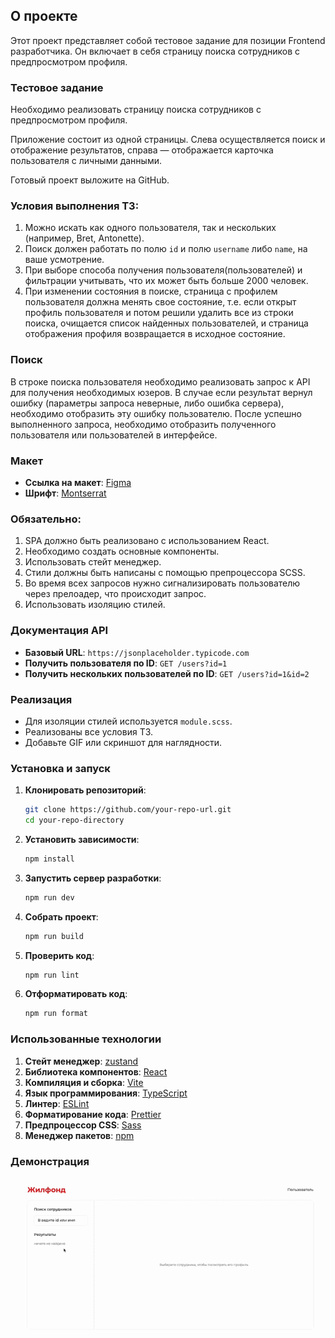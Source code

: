 ## О проекте

Этот проект представляет собой тестовое задание для позиции Frontend разработчика. Он включает в себя страницу поиска сотрудников с предпросмотром профиля.

### Тестовое задание

Необходимо реализовать страницу поиска сотрудников с предпросмотром профиля.

Приложение состоит из одной страницы. Слева осуществляется поиск и отображение результатов, справа — отображается карточка пользователя с личными данными.

Готовый проект выложите на GitHub.

### Условия выполнения ТЗ:

1. Можно искать как одного пользователя, так и нескольких (например, Bret, Antonette).
2. Поиск должен работать по полю `id` и полю `username` либо `name`, на ваше усмотрение.
3. При выборе способа получения пользователя(пользователей) и фильтрации учитывать, что их может быть больше 2000 человек.
4. При изменении состояния в поиске, страница с профилем пользователя должна менять свое состояние, т.е. если открыт профиль пользователя и потом решили удалить все из строки поиска, очищается список найденных пользователей, и страница отображения профиля возвращается в исходное состояние.

### Поиск

В строке поиска пользователя необходимо реализовать запрос к API для получения необходимых юзеров. В случае если результат вернул ошибку (параметры запроса неверные, либо ошибка сервера), необходимо отобразить эту ошибку пользователю. После успешно выполненного запроса, необходимо отобразить полученного пользователя или пользователей в интерфейсе.

### Макет

- **Ссылка на макет**: [Figma](https://www.figma.com/)
- **Шрифт**: [Montserrat](https://fonts.google.com/specimen/Montserrat)

### Обязательно:

1. SPA должно быть реализовано с использованием React.
2. Необходимо создать основные компоненты.
3. Использовать стейт менеджер.
4. Стили должны быть написаны с помощью препроцессора SCSS.
5. Во время всех запросов нужно сигнализировать пользователю через прелоадер, что происходит запрос.
6. Использовать изоляцию стилей.

### Документация API

- **Базовый URL**: `https://jsonplaceholder.typicode.com`
- **Получить пользователя по ID**: `GET /users?id=1`
- **Получить нескольких пользователей по ID**: `GET /users?id=1&id=2`

### Реализация

- Для изоляции стилей используется `module.scss`.
- Реализованы все условия ТЗ.
- Добавьте GIF или скриншот для наглядности.

### Установка и запуск

1. **Клонировать репозиторий**:

   ```sh
   git clone https://github.com/your-repo-url.git
   cd your-repo-directory
   ```

2. **Установить зависимости**:

   ```sh
   npm install
   ```

3. **Запустить сервер разработки**:

   ```sh
   npm run dev
   ```

4. **Собрать проект**:

   ```sh
   npm run build
   ```

5. **Проверить код**:

   ```sh
   npm run lint
   ```

6. **Отформатировать код**:
   ```sh
   npm run format
   ```

### Использованные технологии

1. **Стейт менеджер**: [zustand](https://github.com/pmndrs/zustand)
2. **Библиотека компонентов**: [React](https://reactjs.org/)
3. **Компиляция и сборка**: [Vite](https://vitejs.dev/)
4. **Язык программирования**: [TypeScript](https://www.typescriptlang.org/)
5. **Линтер**: [ESLint](https://eslint.org/)
6. **Форматирование кода**: [Prettier](https://prettier.io/)
7. **Предпроцессор CSS**: [Sass](https://sass-lang.com/)
8. **Менеджер пакетов**: [npm](https://www.npmjs.com/)

### Демонстрация

<p align="left">
 <img width="600" src="assets/demo.gif" alt="demo"/>
</p>
